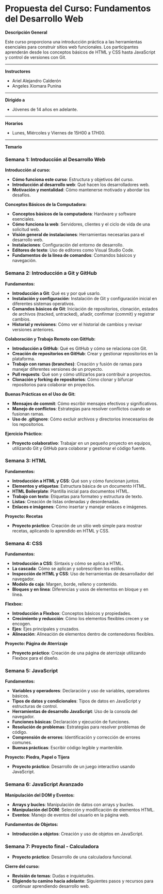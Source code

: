 # **Propuesta del Curso: Fundamentos del Desarrollo Web**

**Descripción General**

Este curso proporciona una introducción práctica a las herramientas esenciales para construir sitios web funcionales. Los participantes aprenderán desde los conceptos básicos de HTML y CSS hasta JavaScript y control de versiones con Git.

---

**Instructores**

- Ariel Alejandro Calderón
- Angeles Xiomara Punina

---

**Dirigido a**

- Jóvenes de 14 años en adelante.

---

**Horarios**

- Lunes, Miércoles y Viernes de 15H00 a 17H00.

---

**Temario**


### **Semana 1: Introducción al Desarrollo Web**
**Introducción al curso:**
- **Cómo funciona este curso**: Estructura y objetivos del curso.
- **Introducción al desarrollo web**: Qué hacen los desarrolladores web.
- **Motivación y mentalidad**: Cómo mantenerse motivado y abordar los desafíos.

**Conceptos Básicos de la Computadora:**
- **Conceptos básicos de la computadora**: Hardware y software esenciales.
- **Cómo funciona la web**: Servidores, clientes y el ciclo de vida de una solicitud web.
- **Visión general de instalaciones**: Herramientas necesarias para el desarrollo web.
- **Instalaciones**: Configuración del entorno de desarrollo.
- **Editores de texto**: Uso de editores como Visual Studio Code.
- **Fundamentos de la línea de comandos**: Comandos básicos y navegación.

<div style="page-break-after: always;"></div>

### **Semana 2: Introducción a Git y GitHub**
**Fundamentos:**
- **Introducción a Git**: Qué es y por qué usarlo.
- **Instalación y configuración**: Instalación de Git y configuración inicial en diferentes sistemas operativos.
- **Comandos básicos de Git**: Iniciación de repositorios, clonación, estados de archivos (tracked, untracked), añadir, confirmar (commit) y registrar cambios.
- **Historial y revisiones**: Cómo ver el historial de cambios y revisar versiones anteriores.

**Colaboración y Trabajo Remoto con GitHub:**
- **Introducción a GitHub**: Qué es GitHub y cómo se relaciona con Git.
- **Creación de repositorios en GitHub**: Crear y gestionar repositorios en la plataforma.
- **Trabajo con ramas (branches)**: Creación y fusión de ramas para manejar diferentes versiones de un proyecto.
- **Pull requests**: Qué son y cómo utilizarlos para contribuir a proyectos.
- **Clonación y forking de repositorios**: Cómo clonar y bifurcar repositorios para colaborar en proyectos.

**Buenas Prácticas en el Uso de Git:**
- **Mensajes de commit**: Cómo escribir mensajes efectivos y significativos.
- **Manejo de conflictos**: Estrategias para resolver conflictos cuando se fusionan ramas.
- **Uso de .gitignore**: Cómo excluir archivos y directorios innecesarios de los repositorios.

**Ejercicio Práctico:**
- **Proyecto colaborativo**: Trabajar en un pequeño proyecto en equipos, utilizando Git y GitHub para colaborar y gestionar el código fuente.
  
### **Semana 3: HTML**
**Fundamentos:**
- **Introducción a HTML y CSS**: Qué son y cómo funcionan juntos.
- **Elementos y etiquetas**: Estructura básica de un documento HTML.
- **HTML Boilerplate**: Plantilla inicial para documentos HTML.
- **Trabajo con texto**: Etiquetas para formateo y estructura de texto.
- **Listas**: Creación de listas ordenadas y desordenadas.
- **Enlaces e imágenes**: Cómo insertar y manejar enlaces e imágenes.

**Proyecto: Recetas**
- **Proyecto práctico**: Creación de un sitio web simple para mostrar recetas, aplicando lo aprendido en HTML y CSS.

<div style="page-break-after: always;"></div>

### **Semana 4: CSS**
**Fundamentos:**
- **Introducción a CSS**: Sintaxis y cómo se aplica a HTML.
- **La cascada**: Cómo se aplican y sobrescriben los estilos.
- **Inspección de HTML y CSS**: Uso de herramientas de desarrollador del navegador.
- **Modelo de caja**: Margen, borde, relleno y contenido.
- **Bloques y en línea**: Diferencias y usos de elementos en bloque y en línea.

**Flexbox:**
- **Introducción a Flexbox**: Conceptos básicos y propiedades.
- **Crecimiento y reducción**: Cómo los elementos flexibles crecen y se encogen.
- **Ejes**: Ejes principales y cruzados.
- **Alineación**: Alineación de elementos dentro de contenedores flexibles.

**Proyecto: Página de Aterrizaje**
- **Proyecto práctico**: Creación de una página de aterrizaje utilizando Flexbox para el diseño.

### **Semana 5: JavaScript**
**Fundamentos:**
- **Variables y operadores**: Declaración y uso de variables, operadores básicos.
- **Tipos de datos y condicionales**: Tipos de datos en JavaScript y estructuras de control.
- **Herramientas de desarrollo JavaScript**: Uso de la consola del navegador.
- **Funciones básicas**: Declaración y ejecución de funciones.
- **Resolución de problemas**: Estrategias para resolver problemas de código.
- **Comprensión de errores**: Identificación y corrección de errores comunes.
- **Buenas prácticas**: Escribir código legible y mantenible.

**Proyecto: Piedra, Papel o Tijera**
- **Proyecto práctico**: Desarrollo de un juego interactivo usando JavaScript.

### **Semana 6: JavaScript Avanzado**
**Manipulación del DOM y Eventos:**
- **Arrays y bucles**: Manipulación de datos con arrays y bucles.
- **Manipulación del DOM**: Selección y modificación de elementos HTML.
- **Eventos**: Manejo de eventos del usuario en la página web.

**Fundamentos de Objetos:**
- **Introducción a objetos**: Creación y uso de objetos en JavaScript.

<div style="page-break-after: always;"></div>

### **Semana 7: Proyecto final - Calculadora**
- **Proyecto práctico**: Desarrollo de una calculadora funcional.

**Cierre del curso:**
- **Revisión de temas**: Dudas e inquietudes.
- **Eligiendo tu camino hacia adelante**: Siguientes pasos y recursos para continuar aprendiendo desarrollo web.
